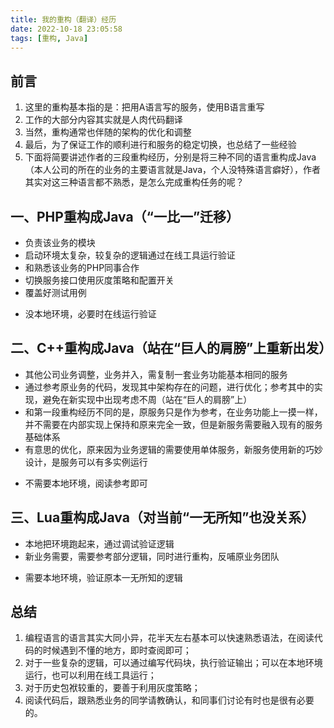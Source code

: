 ```yaml
---
title: 我的重构（翻译）经历
date: 2022-10-18 23:05:58
tags: [重构, Java]
---
```


## 前言

1. 这里的重构基本指的是：把用A语言写的服务，使用B语言重写
2. 工作的大部分内容其实就是人肉代码翻译
3. 当然，重构通常也伴随的架构的优化和调整
4. 最后，为了保证工作的顺利进行和服务的稳定切换，也总结了一些经验
5. 下面将简要讲述作者的三段重构经历，分别是将三种不同的语言重构成Java（本人公司的所在的业务的主要语言就是Java，个人没特殊语言癖好），作者其实对这三种语言都不熟悉，是怎么完成重构任务的呢？

## 一、PHP重构成Java（“一比一”迁移）
+ 负责该业务的模块
+ 启动环境太复杂，较复杂的逻辑通过在线工具运行验证
+ 和熟悉该业务的PHP同事合作
+ 切换服务接口使用灰度策略和配置开关
+ 覆盖好测试用例

- 没本地环境，必要时在线运行验证

## 二、C++重构成Java（站在“巨人的肩膀”上重新出发）
+ 其他公司业务调整，业务并入，需复制一套业务功能基本相同的服务
+ 通过参考原业务的代码，发现其中架构存在的问题，进行优化；参考其中的实现，避免在新实现中出现考虑不周（站在“巨人的肩膀”上）
+ 和第一段重构经历不同的是，原服务只是作为参考，在业务功能上一摸一样，并不需要在内部实现上保持和原来完全一致，但是新服务需要融入现有的服务基础体系
+ 有意思的优化，原来因为业务逻辑的需要使用单体服务，新服务使用新的巧妙设计，是服务可以有多实例运行

- 不需要本地环境，阅读参考即可

## 三、Lua重构成Java（对当前“一无所知”也没关系）
+ 本地把环境跑起来，通过调试验证逻辑
+ 新业务需要，需要参考部分逻辑，同时进行重构，反哺原业务团队

- 需要本地环境，验证原本一无所知的逻辑

## 总结
1. 编程语言的语言其实大同小异，花半天左右基本可以快速熟悉语法，在阅读代码的时候遇到不懂的地方，即时查阅即可；
2. 对于一些复杂的逻辑，可以通过编写代码块，执行验证输出；可以在本地环境运行，也可以利用在线工具运行；
3. 对于历史包袱较重的，要善于利用灰度策略；
4. 阅读代码后，跟熟悉业务的同学请教确认，和同事们讨论有时也是很有必要的。